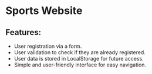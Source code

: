 # Sports Website

## Features:

- User registration via a form.
- User validation to check if they are already registered.
- User data is stored in LocalStorage for future access.
- Simple and user-friendly interface for easy navigation.
